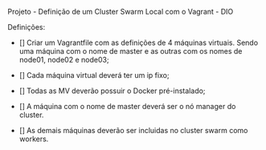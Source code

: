 Projeto - Definição de um Cluster Swarm Local com o Vagrant - DIO

Definições:
- [] Criar um Vagrantfile com as definições de 4 máquinas virtuais. Sendo uma máquina com o nome de master e as outras com os nomes de node01, node02 e node03;

- [] Cada máquina virtual deverá ter um ip fixo;

- [] Todas as MV deverão possuir o Docker pré-instalado;

- [] A máquina com o nome de master deverá ser o nó manager do cluster.

- [] As demais máquinas deverão ser incluidas no cluster swarm como workers. 
